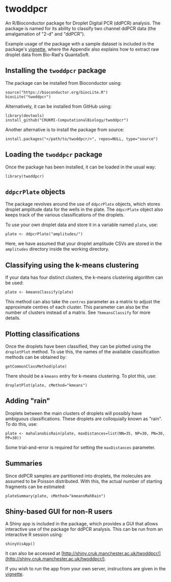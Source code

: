 # twoddpcr

An R/Bioconductor package for Droplet Digital PCR (ddPCR) analysis. The package 
is named for its ability to classify two channel ddPCR data (the amalgamation 
of "2-d" and "ddPCR").

Example usage of the package with a sample dataset is included in the package's 
[vignette](vignettes/twoddpcr.Rmd), where the Appendix also explains how to 
extract raw droplet data from Bio-Rad's QuantaSoft.


## Installing the `twoddpcr` package

The package can be installed from Bioconductor using:

```
source("https://bioconductor.org/biocLite.R")
biocLite("twoddpcr")
```

Alternatively, it can be installed from GitHub using:

```
library(devtools)
install_github("CRUKMI-ComputationalBiology/twoddpcr")
```

Another alternative is to install the package from source:

```
install.packages("</path/to/twoddpcr/>", repos=NULL, type="source")
```


## Loading the `twoddpcr` package

Once the package has been installed, it can be loaded in the usual way:

```
library(twoddpcr)
```


## `ddpcrPlate` objects

The package revolves around the use of `ddpcrPlate` objects, which stores 
droplet amplitude data for the wells in the plate. The `ddpcrPlate` object also 
keeps track of the various classifications of the droplets.

To use your own droplet data and store it in a variable named `plate`, use:

```
plate <- ddpcrPlate("amplitudes/")
```

Here, we have assumed that your droplet amplitude CSVs are stored in the 
`amplitudes` directory inside the working directory.


## Classifying using the k-means clustering

If your data has four distinct clusters, the k-means clustering algorithm can 
be used:

```
plate <- kmeansClassify(plate)
```

This method can also take the `centres` parameter as a matrix to adjust the 
approximate centres of each cluster. This parameter can also be the number of 
clusters instead of a matrix. See `?kmeansClassify` for more details.


## Plotting classifications

Once the droplets have been classified, they can be plotted using the 
`dropletPlot` method. To use this, the names of the available classification 
methods can be obtained by:

```
getCommonClassMethod(plate)
```

There should be a `kmeans` entry for k-means clustering. To plot this, use:

```
dropletPlot(plate, cMethod="kmeans")
```


## Adding "rain"

Droplets between the main clusters of droplets will possibly have ambiguous 
classifications. These droplets are colloquially known as "rain". To do this, 
use:

```
plate <- mahalanobisRain(plate, maxDistances=list(NN=35, NP=30, PN=30, PP=30))
```

Some trial-and-error is required for setting the `maxDistances` parameter.


## Summaries

Since ddPCR samples are partitioned into droplets, the molecules are assumed to 
be Poisson distributed. With this, the actual number of starting fragments can 
be estimated:

```
plateSummary(plate, cMethod="kmeansMahRain")
```


## Shiny-based GUI for non-R users

A Shiny app is included in the package, which provides a GUI that allows 
interactive use of the package for ddPCR analysis. This can be run from an 
interactive R session using:

```
shinyVisApp()
```

It can also be accessed at 
[http://shiny.cruk.manchester.ac.uk/twoddpcr/](http://shiny.cruk.manchester.ac.uk/twoddpcr/).

If you wish to run the app from your own server, instructions are given in the 
[vignette](vignettes/twoddpcr.Rmd).

